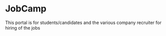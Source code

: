 # JobCamp
This portal is for students/candidates and the various company recruiter for hiring of the jobs

